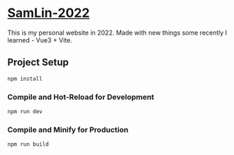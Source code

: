# [SamLin-2022](https://samlin1122.github.io/SamLin-2022/)

This is my personal website in 2022.
Made with new things some recently I learned - Vue3 + Vite.

## Project Setup

```sh
npm install
```

### Compile and Hot-Reload for Development

```sh
npm run dev
```

### Compile and Minify for Production

```sh
npm run build
```

